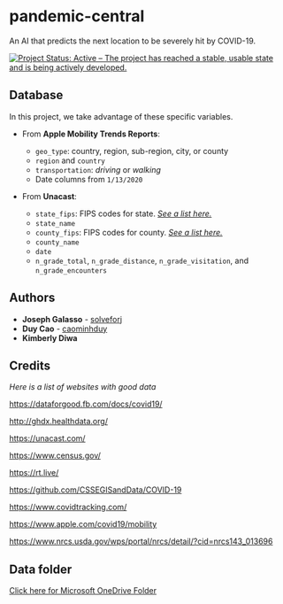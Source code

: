 # pandemic-central
An AI that predicts the next location to be severely hit by COVID-19.

[![Project Status: Active – The project has reached a stable, usable state and is being actively developed.](https://www.repostatus.org/badges/latest/active.svg)](https://www.repostatus.org/#active)

## Database
In this project, we take advantage of these specific variables.

* From **Apple Mobility Trends Reports**:
  - `geo_type`: country, region, sub-region, city, or county
  - `region` and `country`
  - `transportation`: _driving_ or _walking_
  - Date columns from `1/13/2020`


* From **Unacast**:
  - `state_fips`: FIPS codes for state. [_See a list here._](https://www.nrcs.usda.gov/wps/portal/nrcs/detail/?cid=nrcs143_013696)
  - `state_name`
  - `county_fips`: FIPS codes for county. [_See a list here._](https://www.nrcs.usda.gov/wps/portal/nrcs/detail/national/home/?cid=nrcs143_013697)
  - `county_name`
  - `date`
  - `n_grade_total`, `n_grade_distance`, `n_grade_visitation`, and `n_grade_encounters`

## Authors
* **Joseph Galasso** - [solveforj](https://github.com/solveforj/)
* **Duy Cao** - [caominhduy](https://github.com/caominhduy/)
* **Kimberly Diwa**

## Credits
*Here is a list of websites with good data*

https://dataforgood.fb.com/docs/covid19/

http://ghdx.healthdata.org/

https://unacast.com/

https://www.census.gov/

https://rt.live/

https://github.com/CSSEGISandData/COVID-19

https://www.covidtracking.com/

https://www.apple.com/covid19/mobility

https://www.nrcs.usda.gov/wps/portal/nrcs/detail/?cid=nrcs143_013696

## Data folder

[Click here for Microsoft OneDrive Folder](https://universityofdallas-my.sharepoint.com/:f:/g/personal/jgalasso_universityofdallas_onmicrosoft_com/EjuRZaRDJWxAkSpmBCPnJ88ByQXvr_YX0iQqn0vySH9HzA?e=BBGsbx)
